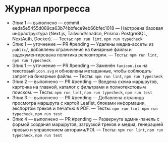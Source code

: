 # Журнал прогресса

- Эпик 1 — выполнено — commit eeda5e5455d089ca63b74bbfece9eb66bfec1018 — Настроена базовая инфраструктура (Next.js, Tailwind/shadcn, Prisma+PostgreSQL, NextAuth, Docker). — Тесты: `npm run lint`, `npm run typecheck`
- Эпик 1 — уточнение — PR #pending — Удалены медиа-ассеты из `public/`, добавлены ограничения на бинарные файлы и задокументирована политика репозитория. — Тесты: `npm run lint`, `npm run typecheck`
- Эпик 1 — уточнение — PR #pending — Заменён `favicon.ico` на текстовый `icon.svg` и обновлены метаданные, чтобы соблюдать запрет на бинарные файлы. — Тесты: `npm run lint`, `npm run typecheck`
- Эпик 2 — выполнено — PR #pending — Введена схема маршрутов, карточка на главной, каталог с фильтрами и полнотекстовым поиском. — Тесты: `npm run lint`, `npm run typecheck`, `npm run test`
- Эпик 3 — выполнено — PR #pending — Добавлена страница просмотра маршрута с картой Leaflet, блоками информации, экспортом треков и печатью в PDF. — Тесты: `npm run lint`, `npm run typecheck`, `npm run test`
- Эпик 4 — выполнено — PR #pending — Развернута админ-панель с формой создания маршрутов, загрузкой треков и медиа, генерацией превью и управлением авторами/POI. — Тесты: `npm run lint`, `npm run typecheck`, `npm run test`
